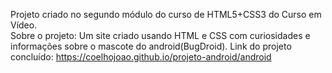 Projeto criado no segundo módulo do curso de HTML5+CSS3 do Curso em Vídeo. <br>
Sobre o projeto: Um site criado usando HTML e CSS com curiosidades e informações sobre o mascote do android(BugDroid).
Link do projeto concluído: https://coelhojoao.github.io/projeto-android/android
